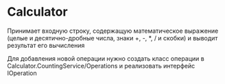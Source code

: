 # Calculator

Принимает входную строку, содержащую математическое выражение (целые и десятично-дробные числа, знаки +, -, *, / и скобки) и выводит результат его вычисления

Для добавления новой операции нужно создать класс операции в Calculator.CountingService/Operations и реализовать интерфейс IOperation
